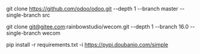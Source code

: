 git clone https://github.com/odoo/odoo.git --depth 1 --branch master --single-branch src

git clone git@gitee.com:rainbowstudio/wecom.git --depth 1 --branch 16.0 --single-branch wecom


pip install -r requirements.txt -i https://pypi.doubanio.com/simple  